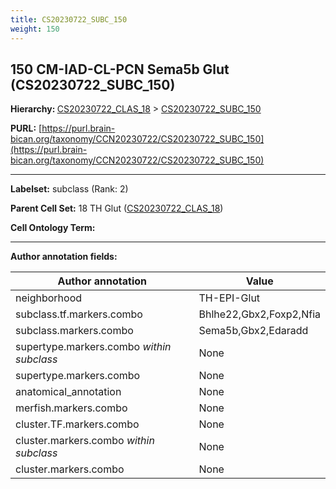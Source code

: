 ```yaml
---
title: CS20230722_SUBC_150
weight: 150
---
```

## 150 CM-IAD-CL-PCN Sema5b Glut (CS20230722_SUBC_150)
<b>Hierarchy: </b>
[CS20230722_CLAS_18](../CS20230722_CLAS_18) >
[CS20230722_SUBC_150](../CS20230722_SUBC_150)

**PURL:** [https://purl.brain-bican.org/taxonomy/CCN20230722/CS20230722_SUBC_150](https://purl.brain-bican.org/taxonomy/CCN20230722/CS20230722_SUBC_150)

---


**Labelset:** subclass (Rank: 2)

**Parent Cell Set:** 18 TH Glut ([CS20230722_CLAS_18](../CS20230722_CLAS_18))



**Cell Ontology Term:** 

[MARKER GENES.]: #


---

[TRANSFERRED ANNOTATIONS.]: #


[AUTHOR ANNOTATION FIELDS.]: #


**Author annotation fields:**

| Author annotation | Value |
|-------------------|-------|
|neighborhood|TH-EPI-Glut|
|subclass.tf.markers.combo|Bhlhe22,Gbx2,Foxp2,Nfia|
|subclass.markers.combo|Sema5b,Gbx2,Edaradd|
|supertype.markers.combo _within subclass_|None|
|supertype.markers.combo|None|
|anatomical_annotation|None|
|merfish.markers.combo|None|
|cluster.TF.markers.combo|None|
|cluster.markers.combo _within subclass_|None|
|cluster.markers.combo|None|
